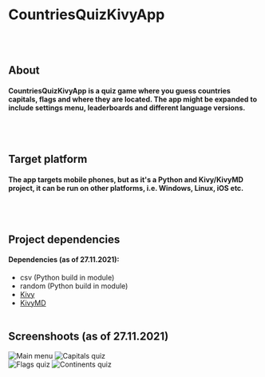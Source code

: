 # CountriesQuizKivyApp
<br/><br/>
## About
#### CountriesQuizKivyApp is a quiz game where you guess countries capitals, flags and where they are located. The app might be expanded to include settings menu, leaderboards and different language versions.
<br/><br/>
## Target platform
#### The app targets mobile phones, but as it's a Python and Kivy/KivyMD project, it can be run on other platforms, i.e. Windows, Linux, iOS etc. 
<br/><br/>
## Project dependencies
#### Dependencies (as of 27.11.2021):
- csv (Python build in module)<br/>
- random (Python build in module)<br/>
- [Kivy](https://kivy.org/#home)    
- [KivyMD](https://kivymd.readthedocs.io/en/latest/)
<br/><br/>
## Screenshoots (as of 27.11.2021)
![Main menu](https://i.imgur.com/yNLpX7t.png?1)
![Capitals quiz](https://i.imgur.com/CSRspZL.png?1)
<br/>
![Flags quiz](https://i.imgur.com/DqIf3N3.png?1)
![Continents quiz](https://i.imgur.com/ucpulrx.png?1)

